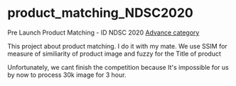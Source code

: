 # product_matching_NDSC2020
Pre Launch Product Matching - ID NDSC 2020
[Advance category](https://www.kaggle.com/c/pre-product-matching-id-ndsc-2020/overview)


This project about product matching. 
I do it with my mate. We use SSIM for measure of similiarity of product image and fuzzy for the Title of product

Unfortunately, we cant finish the competition because It's impossible for us by now to process 30k image for 3 hour.
